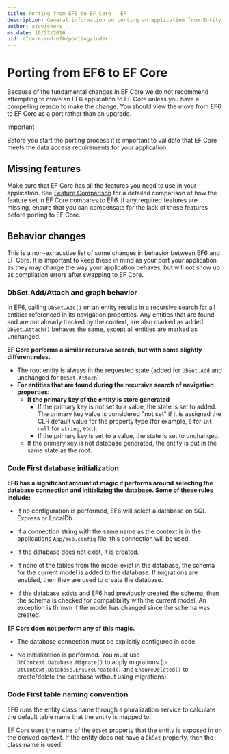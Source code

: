 ```yaml
---
title: Porting from EF6 to EF Core - EF
description: General information on porting an application from Entity Framework 6 to Entity Framework Core
author: ajcvickers
ms.date: 10/27/2016
uid: efcore-and-ef6/porting/index
---
```

# Porting from EF6 to EF Core

Because of the fundamental changes in EF Core we do not recommend attempting to move an EF6 application to EF Core unless you have a compelling reason to make the change.
You should view the move from EF6 to EF Core as a port rather than an upgrade.

> [!IMPORTANT]
> Before you start the porting process it is important to validate that EF Core meets the data access requirements for your application.

## Missing features

Make sure that EF Core has all the features you need to use in your application. See [Feature Comparison](xref:efcore-and-ef6/index) for a detailed comparison of how the feature set in EF Core compares to EF6. If any required features are missing, ensure that you can compensate for the lack of these features before porting to EF Core.

## Behavior changes

This is a non-exhaustive list of some changes in behavior between EF6 and EF Core. It is important to keep these in mind as your port your application as they may change the way your application behaves, but will not show up as compilation errors after swapping to EF Core.

### DbSet.Add/Attach and graph behavior

In EF6, calling `DbSet.Add()` on an entity results in a recursive search for all entities referenced in its navigation properties. Any entities that are found, and are not already tracked by the context, are also marked as added. `DbSet.Attach()` behaves the same, except all entities are marked as unchanged.

**EF Core performs a similar recursive search, but with some slightly different rules.**

* The root entity is always in the requested state (added for `DbSet.Add` and unchanged for `DbSet.Attach`).
* **For entities that are found during the recursive search of navigation properties:**
  * **If the primary key of the entity is store generated**
    * If the primary key is not set to a value, the state is set to added. The primary key value is considered "not set" if it is assigned the CLR default value for the property type (for example, `0` for `int`, `null` for `string`, etc.).
    * If the primary key is set to a value, the state is set to unchanged.
  * If the primary key is not database generated, the entity is put in the same state as the root.

### Code First database initialization

**EF6 has a significant amount of magic it performs around selecting the database connection and initializing the database. Some of these rules include:**

* If no configuration is performed, EF6 will select a database on SQL Express or LocalDb.

* If a connection string with the same name as the context is in the applications `App/Web.config` file, this connection will be used.

* If the database does not exist, it is created.

* If none of the tables from the model exist in the database, the schema for the current model is added to the database. If migrations are enabled, then they are used to create the database.

* If the database exists and EF6 had previously created the schema, then the schema is checked for compatibility with the current model. An exception is thrown if the model has changed since the schema was created.

**EF Core does not perform any of this magic.**

* The database connection must be explicitly configured in code.

* No initialization is performed. You must use `DbContext.Database.Migrate()` to apply migrations (or `DbContext.Database.EnsureCreated()` and `EnsureDeleted()` to create/delete the database without using migrations).

### Code First table naming convention

EF6 runs the entity class name through a pluralization service to calculate the default table name that the entity is mapped to.

EF Core uses the name of the `DbSet` property that the entity is exposed in on the derived context. If the entity does not have a `DbSet` property, then the class name is used.
